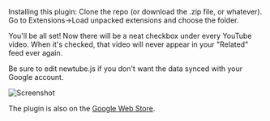 Installing this plugin:
Clone the repo (or download the .zip file, or whatever).
Go to Extensions->Load unpacked extensions and choose the folder.

You'll be all set! Now there will be a neat checkbox under every YouTube video. When it's checked, that video will never appear in your "Related" feed ever again.

Be sure to edit newtube.js if you don't want the data synced with your Google account.

![Screenshot](https://pbs.twimg.com/media/BAf5ep6CMAAEzj4.png:large)

The plugin is also on the [Google Web Store](https://chrome.google.com/webstore/detail/newtube/maehdlnkmoidgohnmlljgalnehcjlcih).
